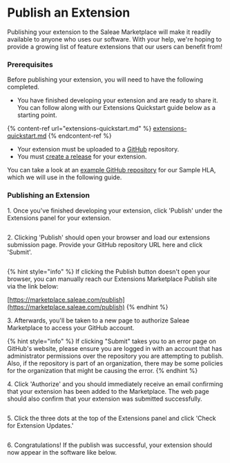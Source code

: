# Publish an Extension

Publishing your extension to the Saleae Marketplace will make it readily available to anyone who uses our software. With your help, we're hoping to provide a growing list of feature extensions that our users can benefit from!

### Prerequisites

Before publishing your extension, you will need to have the following completed.

* You have finished developing your extension and are ready to share it. You can follow along with our Extensions Quickstart guide below as a starting point.

{% content-ref url="extensions-quickstart.md" %}
[extensions-quickstart.md](extensions-quickstart.md)
{% endcontent-ref %}

* Your extension must be uploaded to a [GitHub](https://github.com/) repository.
* You must [create a release](https://help.github.com/en/github/administering-a-repository/managing-releases-in-a-repository) for your extension.

You can take a look at an [example GitHub repository](https://github.com/timreyes/sampleHLA) for our Sample HLA, which we will use in the following guide.

### Publishing an Extension

1\. Once you've finished developing your extension, click 'Publish' under the Extensions panel for your extension.

<div align="left"><img src="../../../.gitbook/assets/Screen Shot 2020-06-10 at 8.40.05 PM.png" alt=""></div>

2\. Clicking 'Publish' should open your browser and load our extensions submission page. Provide your GitHub repository URL here and click 'Submit'.

<div align="left"><img src="../../../.gitbook/assets/Screen Shot 2020-06-11 at 8.52.44 PM.png" alt=""></div>

{% hint style="info" %}
If clicking the Publish button doesn't open your browser, you can manually reach our Extensions Marketplace Publish site via the link below:

[https://marketplace.saleae.com/publish](https://marketplace.saleae.com/publish)
{% endhint %}

3\. Afterwards, you'll be taken to a new page to authorize Saleae Marketplace to access your GitHub account.&#x20;

{% hint style="info" %}
If clicking "Submit" takes you to an error page on GitHub's website, please ensure you are logged in with an account that has administrator permissions over the repository you are attempting to publish. Also, if the repository is part of an organization, there may be some policies for the organization that might be causing the error.
{% endhint %}

4\. Click 'Authorize' and you should immediately receive an email confirming that your extension has been added to the Marketplace. The web page should also confirm that your extension was submitted successfully.

<div align="left"><img src="../../../.gitbook/assets/Screen Shot 2020-06-11 at 9.31.38 PM.png" alt=""></div>

5\. Click the three dots at the top of the Extensions panel and click 'Check for Extension Updates.'

<div align="left"><img src="../../../.gitbook/assets/Screen Shot 2020-06-11 at 11.10.17 PM.png" alt=""></div>

6\. Congratulations! If the publish was successful, your extension should now appear in the software like below.

<div align="left"><img src="../../../.gitbook/assets/Screen Shot 2020-06-11 at 9.17.50 PM.png" alt=""></div>

